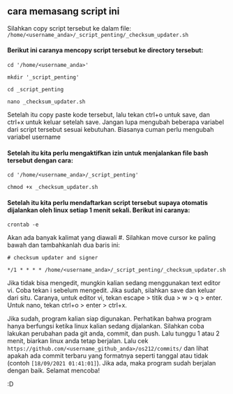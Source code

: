 ## cara memasang script ini

Silahkan copy script tersebut ke dalam file: `/home/<username_anda>/_script_penting/_checksum_updater.sh`


#### Berikut ini caranya mencopy script tersebut ke directory tersebut:

`cd '/home/<username_anda>'`

`mkdir '_script_penting'`

`cd _script_penting`

`nano _checksum_updater.sh`

Setelah itu copy paste kode tersebut, lalu tekan ctrl+o untuk save, dan ctrl+x untuk keluar setelah save. Jangan lupa mengubah beberapa variabel dari script tersebut sesuai kebutuhan. Biasanya cuman perlu mengubah variabel username







#### Setelah itu kita perlu mengaktifkan izin untuk menjalankan file bash tersebut dengan cara:



`cd '/home/<username_anda>/_script_penting'`



`chmod +x _checksum_updater.sh`





#### Setelah itu kita perlu mendaftarkan script tersebut supaya otomatis dijalankan oleh linux setiap 1 menit sekali. Berikut ini caranya:
`crontab -e`

Akan ada banyak kalimat yang diawali #. Silahkan move cursor ke paling bawah dan tambahkanlah dua baris ini:

`# checksum updater and signer`

`*/1 * * * * /home/<username_anda>/_script_penting/_checksum_updater.sh`


Jika tidak bisa mengedit, mungkin kalian sedang menggunakan text editor vi. Coba tekan i sebelum mengedit.
Jika sudah, silahkan save dan keluar dari situ. Caranya, untuk editor vi, tekan escape > titik dua > w > q > enter. Untuk nano, tekan ctrl+o > enter > ctrl+x.





Jika sudah, program kalian siap digunakan. Perhatikan bahwa program hanya berfungsi ketika linux kalian sedang dijalankan. Silahkan coba lakukan perubahan pada git anda, commit, dan push. Lalu tunggu 1 atau 2 menit, biarkan linux anda tetap berjalan. Lalu cek `https://github.com/<username_github_anda>/os212/commits/` dan lihat apakah ada commit terbaru yang formatnya seperti tanggal atau tidak (contoh `[18/09/2021 01:41:01]`). Jika ada, maka program sudah berjalan dengan baik. Selamat mencoba! 

:D